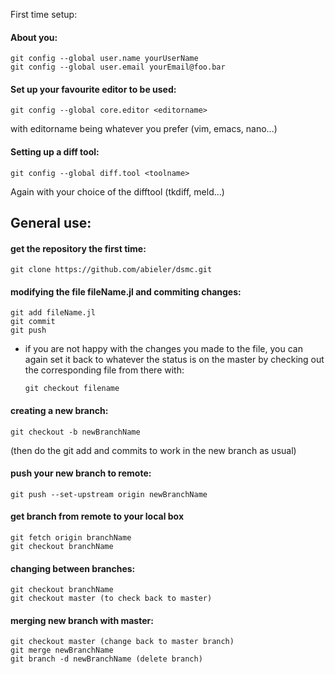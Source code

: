 First time setup:
#### About you:
  ```
  git config --global user.name yourUserName
  git config --global user.email yourEmail@foo.bar
  ```
#### Set up your favourite editor to be used:
  ```
  git config --global core.editor <editorname>
  ```
  with editorname being whatever you prefer (vim, emacs, nano...)

  
#### Setting up a diff tool:
  ```
  git config --global diff.tool <toolname>
  ```
  Again with your choice of the difftool (tkdiff, meld...)

## General use:

#### get the repository the first time:

  ```
  git clone https://github.com/abieler/dsmc.git
  ```


#### modifying the file fileName.jl and commiting changes:
  ```
  git add fileName.jl
  git commit
  git push
  ```
  
  
* if you are not happy with the changes you made to the file, you can again set it back to 
  whatever the status is on the master by checking out the corresponding file from there with:
  ```
  git checkout filename
  ```


#### creating a new branch:
  ```
  git checkout -b newBranchName
  ```
  (then do the git add and commits to work in 
  the new branch as usual)


#### push your new branch to remote:

  ```
  git push --set-upstream origin newBranchName
  ```

#### get branch from remote to your local box
  ```
  git fetch origin branchName
  git checkout branchName
  ```
  

#### changing between branches:
  ```
  git checkout branchName
  git checkout master (to check back to master)
  ```


#### merging new branch with master:
  ```
  git checkout master (change back to master branch)
  git merge newBranchName
  git branch -d newBranchName (delete branch)
  ```
